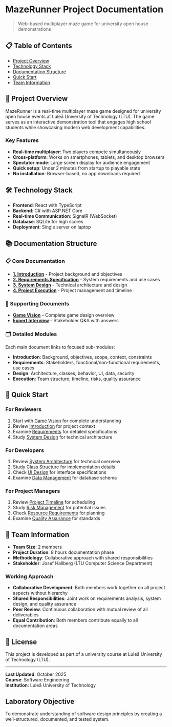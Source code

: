 # MazeRunner Project Documentation

> Web-based multiplayer maze game for university open house demonstrations

## 📋 Table of Contents

- [Project Overview](#project-overview)
- [Technology Stack](#technology-stack)
- [Documentation Structure](#documentation-structure)
- [Quick Start](#quick-start)
- [Team Information](#team-information)

## 🎯 Project Overview

MazeRunner is a real-time multiplayer maze game designed for university open house events at Luleå University of Technology (LTU). The game serves as an interactive demonstration tool that engages high school students while showcasing modern web development capabilities.

### Key Features
- **Real-time multiplayer**: Two players compete simultaneously
- **Cross-platform**: Works on smartphones, tablets, and desktop browsers
- **Spectator mode**: Large screen display for audience engagement
- **Quick setup**: Under 2 minutes from startup to playable state
- **No installation**: Browser-based, no app downloads required

## 🛠 Technology Stack

- **Frontend**: React with TypeScript
- **Backend**: C# with ASP.NET Core
- **Real-time Communication**: SignalR (WebSocket)
- **Database**: SQLite for high scores
- **Deployment**: Single server on laptop

## 📚 Documentation Structure

### 📋 Core Documentation
- **[1. Introduction](docs/1-introduction.md)** - Project background and objectives
- **[2. Requirements Specification](docs/2-requirements-specification.md)** - System requirements and use cases  
- **[3. System Design](docs/3-system-design.md)** - Technical architecture and design
- **[4. Project Execution](docs/4-project-execution.md)** - Project management and timeline

### 📖 Supporting Documents
- **[Game Vision](game-vision.md)** - Complete game design overview
- **[Expert Interview](questions.md)** - Stakeholder Q&A with answers

### 🗂 Detailed Modules
Each main document links to focused sub-modules:
- **Introduction**: Background, objectives, scope, context, constraints
- **Requirements**: Stakeholders, functional/non-functional requirements, use cases
- **Design**: Architecture, classes, behavior, UI, data, security
- **Execution**: Team structure, timeline, risks, quality assurance

## 🚀 Quick Start

### For Reviewers
1. Start with [Game Vision](game-vision.md) for complete understanding
2. Review [Introduction](docs/1-introduction.md) for project context
3. Examine [Requirements](docs/2-requirements-specification.md) for detailed specifications
4. Study [System Design](docs/3-system-design.md) for technical architecture

### For Developers
1. Review [System Architecture](docs/design/architecture.md) for technical overview
2. Study [Class Structure](docs/design/classes.md) for implementation details
3. Check [UI Design](docs/design/ui-design.md) for interface specifications
4. Examine [Data Management](docs/design/data.md) for database schema

### For Project Managers
1. Review [Project Timeline](docs/execution/timeline.md) for scheduling
2. Study [Risk Management](docs/execution/risk-management.md) for potential issues
3. Check [Resource Requirements](docs/execution/resources.md) for planning
4. Examine [Quality Assurance](docs/execution/quality-assurance.md) for standards

## 👥 Team Information

- **Team Size**: 2 members
- **Project Duration**: 8 hours documentation phase
- **Methodology**: Collaborative approach with shared responsibilities
- **Stakeholder**: Josef Hallberg (LTU Computer Science Department)

### Working Approach
- **Collaborative Development**: Both members work together on all project aspects without hierarchy
- **Shared Responsibilities**: Joint work on requirements analysis, system design, and quality assurance
- **Peer Review**: Continuous collaboration with mutual review of all deliverables
- **Equal Contribution**: Both members contribute equally to all documentation areas

## 📄 License

This project is developed as part of a university course at Luleå University of Technology (LTU).

---

**Last Updated**: October 2025  
**Course**: Software Engineering  
**Institution**: Luleå University of Technology

## Laboratory Objective
To demonstrate understanding of software design principles by creating a well-structured, documented, and tested system.